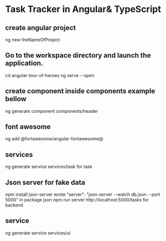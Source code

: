 # Task Tracker in Angular& TypeScript
## create angular project
ng new theNameOfProject

## Go to the workspace directory and launch the application.
cd angular-tour-of-heroes
ng serve --open

## create component inside components example bellow
ng generate component components/header
## font awesome
ng add @fortawesome/angular-fontawesome@

## services
ng generate service services/task  for task 
## Json server for fake data
 npm install json-server
 wrote     "server": "json-server --watch db.json --port 5000" in package json
 npm run server
 http://localhost:5000/tasks for backend

 ## service
 ng generate service services/ui